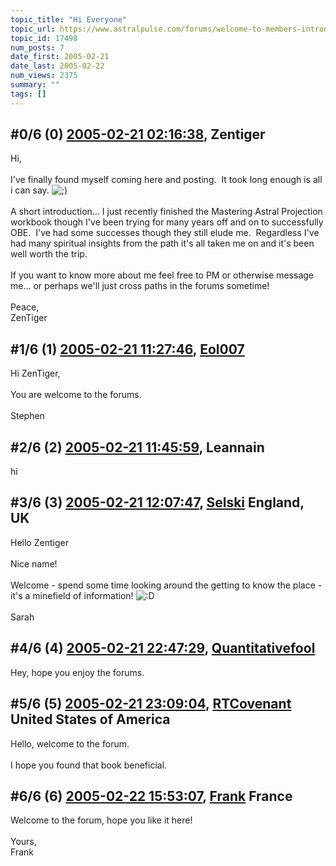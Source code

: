 ```yaml
---
topic_title: "Hi Everyone"
topic_url: https://www.astralpulse.com/forums/welcome-to-members-introductions!/hi-everyone-17498
topic_id: 17498
num_posts: 7
date_first: 2005-02-21
date_last: 2005-02-22
num_views: 2375
summary: ""
tags: []
---
```


## \#0/6 (0) [2005-02-21 02:16:38](https://www.astralpulse.com/forums/index.php?msg=151124), Zentiger  ##
<section>
Hi,
<br>
<br>
I've finally found myself coming here and posting.  It took long enough is all i can say.
<img alt=";)" class="smiley" src="https://www.astralpulse.com/forums/Smileys/fugue/wink.png" title="Wink"/>
<br>
<br>
A short introduction... I just recently finished the Mastering Astral Projection workbook though I've been trying for many years off and on to successfully OBE.  I've had some successes though they still elude me.  Regardless I've had many spiritual insights from the path it's all taken me on and it's been well worth the trip.
<br>
<br>
If you want to know more about me feel free to PM or otherwise message me... or perhaps we'll just cross paths in the forums sometime!
<br>
<br>
Peace,
<br>
ZenTiger
</section>

## \#1/6 (1) [2005-02-21 11:27:46](https://www.astralpulse.com/forums/index.php?msg=151202), [Eol007](https://www.astralpulse.com/forums/profile/?u=1893)  ##
<section>
Hi ZenTiger,
<br>
<br>
You are welcome to the forums.
<br>
<br>
Stephen
</section>

## \#2/6 (2) [2005-02-21 11:45:59](https://www.astralpulse.com/forums/index.php?msg=151209), Leannain  ##
<section>
hi
</section>

## \#3/6 (3) [2005-02-21 12:07:47](https://www.astralpulse.com/forums/index.php?msg=151218), [Selski](https://www.astralpulse.com/forums/profile/?u=6012) England, UK ##
<section>
Hello Zentiger
<br>
<br>
Nice name!
<br>
<br>
Welcome - spend some time looking around the getting to know the place - it's a minefield of information!
<img alt=":D" class="smiley" src="https://www.astralpulse.com/forums/Smileys/fugue/cheesy.png" title="Cheesy"/>
<br>
<br>
Sarah
</section>

## \#4/6 (4) [2005-02-21 22:47:29](https://www.astralpulse.com/forums/index.php?msg=151361), [Quantitativefool](https://www.astralpulse.com/forums/profile/?u=6965)  ##
<section>
Hey, hope you enjoy the forums.
</section>

## \#5/6 (5) [2005-02-21 23:09:04](https://www.astralpulse.com/forums/index.php?msg=151367), [RTCovenant](https://www.astralpulse.com/forums/profile/?u=8389) United States of America ##
<section>
Hello, welcome to the forum.
<br>
<br>
I hope you found that book beneficial.
</section>

## \#6/6 (6) [2005-02-22 15:53:07](https://www.astralpulse.com/forums/index.php?msg=151596), [Frank](https://www.astralpulse.com/forums/profile/?u=359) France ##
<section>
Welcome to the forum, hope you like it here!
<br>
<br>
Yours,
<br>
Frank
</section>
